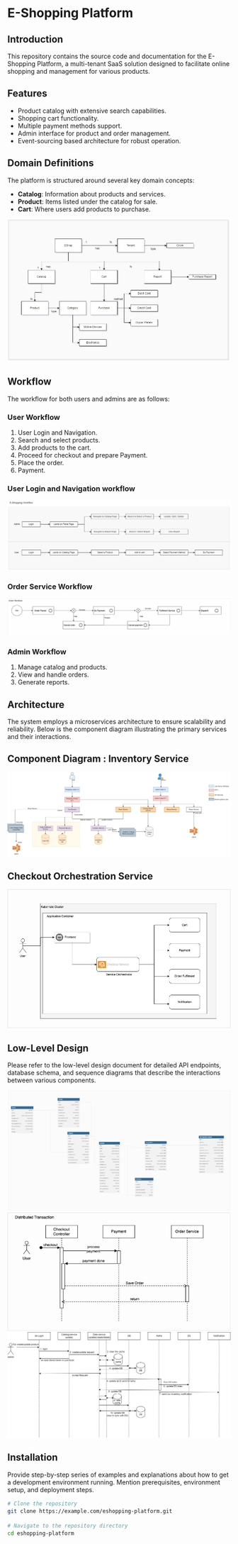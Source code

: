 # E-Shopping Platform

## Introduction
This repository contains the source code and documentation for the E-Shopping Platform, a multi-tenant SaaS solution designed to facilitate online shopping and management for various products.

## Features
- Product catalog with extensive search capabilities.
- Shopping cart functionality.
- Multiple payment methods support.
- Admin interface for product and order management.
- Event-sourcing based architecture for robust operation.

## Domain Definitions
The platform is structured around several key domain concepts:
- **Catalog**: Information about products and services.
- **Product**: Items listed under the catalog for sale.
- **Cart**: Where users add products to purchase.

![Domain Diagram](images/eshopping_domain_diagram.jpg)

## Workflow
The workflow for both users and admins are as follows:

### User Workflow
1. User Login and Navigation.
2. Search and select products.
3. Add products to the cart.
4. Proceed for checkout and prepare Payment.
5. Place the order.
6. Payment.

### User Login and Navigation workflow
![User Workflow](images/eshopping_workflow_diagram.jpg)

### Order Service Workflow
![Order Orchestrator Service Workflow](images/eshopping_order_orchestrator_workflow.jpg)
 
### Admin Workflow
1. Manage catalog and products.
2. View and handle orders.
3. Generate reports.

## Architecture
The system employs a microservices architecture to ensure scalability and reliability. Below is the component diagram illustrating the primary services and their interactions.

## Component Diagram : Inventory Service
![Component Diagram](images/Eshopping_component_diagram.jpg)

## Checkout Orchestration Service
![Component Diagram](images/Eshopping_container_diagram.jpg)


## Low-Level Design
Please refer to the low-level design document for detailed API endpoints, database schema, and sequence diagrams that describe the interactions between various components.

![DB Schema](images/eshopping_schema.png)
![Transaction Service Sequence Diagram](images/eshopping_transaction_service.jpg)
![Inventory Update Service Sequence Diagram](images/sequence_diagram.jpeg)

## Installation
Provide step-by-step series of examples and explanations about how to get a development environment running. Mention prerequisites, environment setup, and deployment steps.

```bash
# Clone the repository
git clone https://example.com/eshopping-platform.git

# Navigate to the repository directory
cd eshopping-platform

